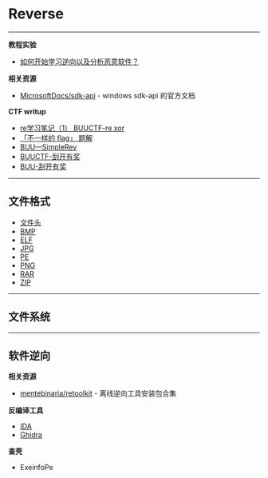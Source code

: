 # Reverse

---

**教程实验**
- [如何开始学习逆向以及分析恶意软件？](https://www.freebuf.com/articles/rookie/178382.html)

**相关资源**
- [MicrosoftDocs/sdk-api](https://github.com/MicrosoftDocs/sdk-api) - windows sdk-api 的官方文档

**CTF writup**
- [re学习笔记（1） BUUCTF-re xor](https://blog.csdn.net/palmer9/article/details/102784520)
- [「不一样的 flag」 题解](https://blog.y7n05h.xyz/%E4%B8%8D%E4%B8%80%E6%A0%B7%E7%9A%84flag/)
- [BUU—SimpleRev](http://91wxk.cn/index.php/archives/382/)
- [BUUCTF-刮开有奖](https://zhuanlan.zhihu.com/p/100934324)
- [BUU-刮开有奖](https://wdraemv.github.io/2021/06/10/BUU-%E5%88%AE%E5%BC%80%E6%9C%89%E5%A5%96/)

---

## 文件格式

- [文件头](./FILE/文件头.md)
- [BMP](./FILE/BMP.md)
- [ELF](./FILE/ELF.md)
- [JPG](./FILE/JPG.md)
- [PE](./FILE/PE.md)
- [PNG](./FILE/PNG.md)
- [RAR](./FILE/RAR.md)
- [ZIP](./FILE/ZIP.md)

---

## 文件系统



---

## 软件逆向

**相关资源**
- [mentebinaria/retoolkit](https://github.com/mentebinaria/retoolkit) - 离线逆向工具安装包合集

**反编译工具**
- [IDA](../安全工具/IDA.md)
- [Ghidra](../安全工具/Ghidra.md)

**查壳**
- ExeinfoPe
